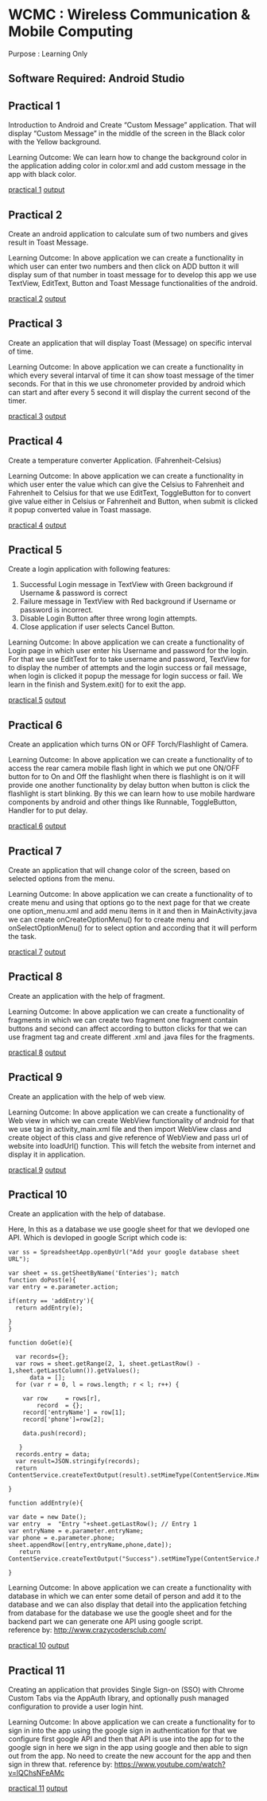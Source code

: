 # WCMC : Wireless Communication & Mobile Computing
Purpose : Learning Only

## Software Required: Android Studio

## Practical 1

Introduction to Android and Create “Custom Message” application. That will display “Custom Message” in the middle of the screen in the Black color with the Yellow background.

Learning Outcome: We can learn how to change the background color in the application adding color in color.xml and add custom message in the app with black color.  

[practical 1](https://github.com/Mandip17IT009/WCMC_17IT009/blob/master/Practicals/WCMC_PR1_17IT009.rar)
  [output](https://github.com/Mandip17IT009/WCMC_17IT009/blob/master/output/PR1.JPG)

## Practical 2

Create an android application to calculate sum of two numbers and gives result in Toast Message.

Learning Outcome: In above application we can create a functionality in which user can enter two numbers and then click on ADD button it will display sum of that number in toast message for to develop this app we use TextView, EditText, Button and Toast Message functionalities of the android. 

[practical 2](https://github.com/Mandip17IT009/WCMC_17IT009/blob/master/Practicals/WCMC_PR2_17IT009.rar)
  [output](https://github.com/Mandip17IT009/WCMC_17IT009/blob/master/output/PR2.JPG)

## Practical 3

Create an application that will display Toast (Message) on specific interval of time.

Learning Outcome: In above application we can create a functionality in which every several intarval of time it can show toast message of the timer seconds. For that in this we use chronometer provided by android which can start and after every 5 second it will display the current second of the timer.

[practical 3](https://github.com/Mandip17IT009/WCMC_17IT009/blob/master/Practicals/WCMC_PR3_17IT009.rar)
  [output](https://github.com/Mandip17IT009/WCMC_17IT009/blob/master/output/PR3.1.JPG)

## Practical 4

Create a temperature converter Application. (Fahrenheit-Celsius)

Learning Outcome: In above application we can create a functionality in which user enter the value which can give the Celsius to Fahrenheit and Fahrenheit to Celsius for that we use EditText, ToggleButton for to convert give value either in Celsius or Fahrenheit and Button, when submit is clicked it popup converted value in Toast massage. 

[practical 4](https://github.com/Mandip17IT009/WCMC_17IT009/blob/master/Practicals/WCMC_PR4_17IT009.rar)
  [output](https://github.com/Mandip17IT009/WCMC_17IT009/blob/master/output/PR4.1.JPG)

## Practical 5

Create a login application with following features: 
1. Successful Login message in TextView with Green background if Username & password is correct
2. Failure message in TextView with Red background if Username or password is incorrect.
3. Disable Login Button after three wrong login attempts.
4. Close application if user selects Cancel Button.

Learning Outcome: In above application we can create a functionality of  Login page in which user enter his Username and password for the login. For that we use EditText for to take username and password, TextView for to display the number of  attempts and the login success or fail message, when login is clicked it popup the message for login success or fail. We learn in the finish and System.exit() for to exit the app.

[practical 5](https://github.com/Mandip17IT009/WCMC_17IT009/blob/master/Practicals/WCMC_PR5_17IT009.rar)
  [output](https://github.com/Mandip17IT009/WCMC_17IT009/blob/master/output/PR5.1.JPG)

## Practical 6

Create an application which turns ON or OFF Torch/Flashlight of Camera.

Learning Outcome: In above application we can create a functionality of  to access the rear camera mobile flash light in which we put one ON/OFF button for to On and Off the flashlight when there is flashlight is on it will provide one another functionality by delay button when button is click the flashlight is start blinking. By this we can learn how to use mobile hardware components by android and other things like Runnable, ToggleButton, Handler for to put delay.

[practical 6](https://github.com/Mandip17IT009/WCMC_17IT009/blob/master/Practicals/WCMC_PR6_17IT009.rar)
  [output](https://github.com/Mandip17IT009/WCMC_17IT009/blob/master/output/PR6.1.JPG)


## Practical 7

Create an application that will change color of the screen, based on selected options from the menu.

Learning Outcome: In above application we can create a functionality of  to create menu and using that options go to the next page for that we create one option_menu.xml and add menu items in it and then in MainActivity.java we can create onCreateOptionMenu() for to create menu and onSelectOptionMenu() for to select option and according that it will perform the task.

[practical 7](https://github.com/Mandip17IT009/WCMC_17IT009/blob/master/Practicals/WCMC_PR7_17IT009.rar)
  [output](https://github.com/Mandip17IT009/WCMC_17IT009/blob/master/output/PR7.1.JPG)

## Practical 8

Create an application with the help of fragment.

Learning Outcome: In above application we can create a functionality of fragments in which we can create two fragment one fragment contain buttons and second can affect according to button clicks for that we can use fragment tag and create different .xml and .java files for the fragments.

[practical 8](https://github.com/Mandip17IT009/WCMC_17IT009/blob/master/Practicals/WCMC_PR8_17IT009.rar)
  [output](https://github.com/Mandip17IT009/WCMC_17IT009/blob/master/output/PR8.1.JPG)

## Practical 9

Create an application with the help of web view.

Learning Outcome: In above application we can create a functionality of Web view in which we can create WebView functionality of android for that we use <WebView> tag in activity_main.xml file and then import WebView class and create object of this class and give reference of WebView and pass url of website into loadUrl() function. This will fetch the website from internet and display it in application.

[practical 9](https://github.com/Mandip17IT009/WCMC_17IT009/blob/master/Practicals/WCMC_PR9_17IT009.rar)
  [output](https://github.com/Mandip17IT009/WCMC_17IT009/blob/master/output/PR9.JPG)

## Practical 10

Create an application with the help of database.

Here, In this as a database we use google sheet for that we devloped one API. Which is devloped in google Script which code is:

```
var ss = SpreadsheetApp.openByUrl("Add your google database sheet URL");

var sheet = ss.getSheetByName('Enteries'); match 
function doPost(e){
var entry = e.parameter.action;

if(entry == 'addEntry'){
  return addEntry(e);

}
}

function doGet(e){

  var records={};
  var rows = sheet.getRange(2, 1, sheet.getLastRow() - 1,sheet.getLastColumn()).getValues();
      data = [];
  for (var r = 0, l = rows.length; r < l; r++) {

    var row     = rows[r],
        record  = {};
    record['entryName'] = row[1];
    record['phone']=row[2];

    data.push(record);
    
   }
  records.entry = data;
  var result=JSON.stringify(records);
  return ContentService.createTextOutput(result).setMimeType(ContentService.MimeType.JSON);

}

function addEntry(e){

var date = new Date();
var entry  =  "Entry "+sheet.getLastRow(); // Entry 1
var entryName = e.parameter.entryName;
var phone = e.parameter.phone;
sheet.appendRow([entry,entryName,phone,date]);
   return ContentService.createTextOutput("Success").setMimeType(ContentService.MimeType.TEXT);

}
```

Learning Outcome: In above application we can create a functionality with database in which we can enter some detail of person and add it to the database and we can also display that detail into the application fetching from database for the database we use the google sheet and for the backend part we can generate one API using google script.  
reference by: http://www.crazycodersclub.com/

[practical 10](https://github.com/Mandip17IT009/WCMC_17IT009/blob/master/Practicals/WCMC_PR10_17IT009.rar)
  [output](https://github.com/Mandip17IT009/WCMC_17IT009/blob/master/output/pr10.1.JPG)

## Practical 11

Creating an application that provides Single Sign-on (SSO) with Chrome Custom Tabs via the AppAuth library, and optionally push managed configuration to provide a user login hint.

Learning Outcome: In above application we can create a functionality for to sign in into the app using the google sign in authentication for that we configure first google API and then that API is use into the app for to the google sign in here we sign in the app using google and then able to sign out from the app. No need to create the new account for the app and then sign in threw that.       reference by: https://www.youtube.com/watch?v=lQChsNFeAMc

[practical 11](https://github.com/Mandip17IT009/WCMC_17IT009/blob/master/Practicals/WCMC_PR11_17IT009.rar)
  [output](https://github.com/Mandip17IT009/WCMC_17IT009/blob/master/output/PR11.3.jpg)
